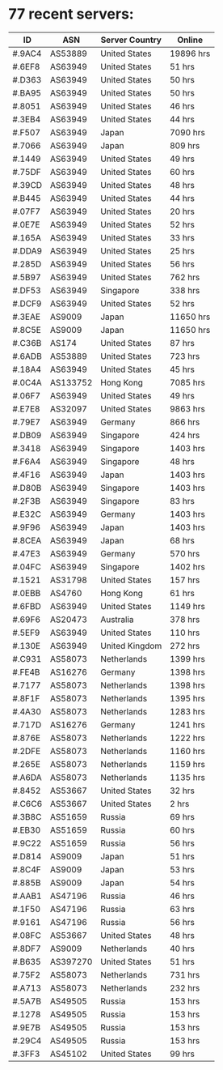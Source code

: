 # 77 recent servers:

| ID | ASN | Server Country | Online |
| ------ | ------ | ------ | ------ |
| #.9AC4 | AS53889 | United States | 19896 hrs |
| #.6EF8 | AS63949 | United States | 51 hrs |
| #.D363 | AS63949 | United States | 50 hrs |
| #.BA95 | AS63949 | United States | 50 hrs |
| #.8051 | AS63949 | United States | 46 hrs |
| #.3EB4 | AS63949 | United States | 44 hrs |
| #.F507 | AS63949 | Japan | 7090 hrs |
| #.7066 | AS63949 | Japan | 809 hrs |
| #.1449 | AS63949 | United States | 49 hrs |
| #.75DF | AS63949 | United States | 60 hrs |
| #.39CD | AS63949 | United States | 48 hrs |
| #.B445 | AS63949 | United States | 44 hrs |
| #.07F7 | AS63949 | United States | 20 hrs |
| #.0E7E | AS63949 | United States | 52 hrs |
| #.165A | AS63949 | United States | 33 hrs |
| #.DDA9 | AS63949 | United States | 25 hrs |
| #.285D | AS63949 | United States | 56 hrs |
| #.5B97 | AS63949 | United States | 762 hrs |
| #.DF53 | AS63949 | Singapore | 338 hrs |
| #.DCF9 | AS63949 | United States | 52 hrs |
| #.3EAE | AS9009 | Japan | 11650 hrs |
| #.8C5E | AS9009 | Japan | 11650 hrs |
| #.C36B | AS174 | United States | 87 hrs |
| #.6ADB | AS53889 | United States | 723 hrs |
| #.18A4 | AS63949 | United States | 45 hrs |
| #.0C4A | AS133752 | Hong Kong | 7085 hrs |
| #.06F7 | AS63949 | United States | 49 hrs |
| #.E7E8 | AS32097 | United States | 9863 hrs |
| #.79E7 | AS63949 | Germany | 866 hrs |
| #.DB09 | AS63949 | Singapore | 424 hrs |
| #.3418 | AS63949 | Singapore | 1403 hrs |
| #.F6A4 | AS63949 | Singapore | 48 hrs |
| #.4F16 | AS63949 | Japan | 1403 hrs |
| #.D80B | AS63949 | Singapore | 1403 hrs |
| #.2F3B | AS63949 | Singapore | 83 hrs |
| #.E32C | AS63949 | Germany | 1403 hrs |
| #.9F96 | AS63949 | Japan | 1403 hrs |
| #.8CEA | AS63949 | Japan | 68 hrs |
| #.47E3 | AS63949 | Germany | 570 hrs |
| #.04FC | AS63949 | Singapore | 1402 hrs |
| #.1521 | AS31798 | United States | 157 hrs |
| #.0EBB | AS4760 | Hong Kong | 61 hrs |
| #.6FBD | AS63949 | United States | 1149 hrs |
| #.69F6 | AS20473 | Australia | 378 hrs |
| #.5EF9 | AS63949 | United States | 110 hrs |
| #.130E | AS63949 | United Kingdom | 272 hrs |
| #.C931 | AS58073 | Netherlands | 1399 hrs |
| #.FE4B | AS16276 | Germany | 1398 hrs |
| #.7177 | AS58073 | Netherlands | 1398 hrs |
| #.8F1F | AS58073 | Netherlands | 1395 hrs |
| #.4A30 | AS58073 | Netherlands | 1283 hrs |
| #.717D | AS16276 | Germany | 1241 hrs |
| #.876E | AS58073 | Netherlands | 1222 hrs |
| #.2DFE | AS58073 | Netherlands | 1160 hrs |
| #.265E | AS58073 | Netherlands | 1159 hrs |
| #.A6DA | AS58073 | Netherlands | 1135 hrs |
| #.8452 | AS53667 | United States | 32 hrs |
| #.C6C6 | AS53667 | United States | 2 hrs |
| #.3B8C | AS51659 | Russia | 69 hrs |
| #.EB30 | AS51659 | Russia | 60 hrs |
| #.9C22 | AS51659 | Russia | 56 hrs |
| #.D814 | AS9009 | Japan | 51 hrs |
| #.8C4F | AS9009 | Japan | 53 hrs |
| #.885B | AS9009 | Japan | 54 hrs |
| #.AAB1 | AS47196 | Russia | 46 hrs |
| #.1F50 | AS47196 | Russia | 63 hrs |
| #.9161 | AS47196 | Russia | 56 hrs |
| #.08FC | AS53667 | United States | 48 hrs |
| #.8DF7 | AS9009 | Netherlands | 40 hrs |
| #.B635 | AS397270 | United States | 51 hrs |
| #.75F2 | AS58073 | Netherlands | 731 hrs |
| #.A713 | AS58073 | Netherlands | 232 hrs |
| #.5A7B | AS49505 | Russia | 153 hrs |
| #.1278 | AS49505 | Russia | 153 hrs |
| #.9E7B | AS49505 | Russia | 153 hrs |
| #.29C4 | AS49505 | Russia | 153 hrs |
| #.3FF3 | AS45102 | United States | 99 hrs |

